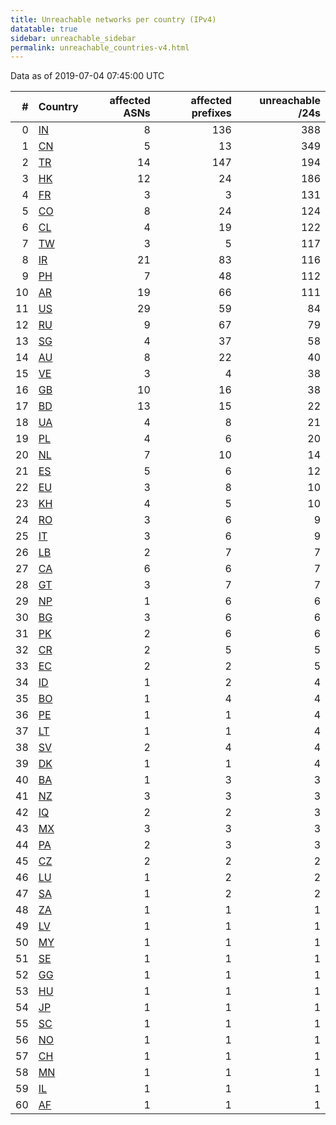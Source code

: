 ```yaml
---
title: Unreachable networks per country (IPv4)
datatable: true
sidebar: unreachable_sidebar
permalink: unreachable_countries-v4.html
---
```


Data as of 2019-07-04 07:45:00 UTC

<div class="datatable-begin"></div>

|   # | Country                      |   affected ASNs |   affected prefixes |   unreachable /24s |
|----:|:-----------------------------|----------------:|--------------------:|-------------------:|
|   0 | [IN](unreachable_in-v4.html) |               8 |                 136 |                388 |
|   1 | [CN](unreachable_cn-v4.html) |               5 |                  13 |                349 |
|   2 | [TR](unreachable_tr-v4.html) |              14 |                 147 |                194 |
|   3 | [HK](unreachable_hk-v4.html) |              12 |                  24 |                186 |
|   4 | [FR](unreachable_fr-v4.html) |               3 |                   3 |                131 |
|   5 | [CO](unreachable_co-v4.html) |               8 |                  24 |                124 |
|   6 | [CL](unreachable_cl-v4.html) |               4 |                  19 |                122 |
|   7 | [TW](unreachable_tw-v4.html) |               3 |                   5 |                117 |
|   8 | [IR](unreachable_ir-v4.html) |              21 |                  83 |                116 |
|   9 | [PH](unreachable_ph-v4.html) |               7 |                  48 |                112 |
|  10 | [AR](unreachable_ar-v4.html) |              19 |                  66 |                111 |
|  11 | [US](unreachable_us-v4.html) |              29 |                  59 |                 84 |
|  12 | [RU](unreachable_ru-v4.html) |               9 |                  67 |                 79 |
|  13 | [SG](unreachable_sg-v4.html) |               4 |                  37 |                 58 |
|  14 | [AU](unreachable_au-v4.html) |               8 |                  22 |                 40 |
|  15 | [VE](unreachable_ve-v4.html) |               3 |                   4 |                 38 |
|  16 | [GB](unreachable_gb-v4.html) |              10 |                  16 |                 38 |
|  17 | [BD](unreachable_bd-v4.html) |              13 |                  15 |                 22 |
|  18 | [UA](unreachable_ua-v4.html) |               4 |                   8 |                 21 |
|  19 | [PL](unreachable_pl-v4.html) |               4 |                   6 |                 20 |
|  20 | [NL](unreachable_nl-v4.html) |               7 |                  10 |                 14 |
|  21 | [ES](unreachable_es-v4.html) |               5 |                   6 |                 12 |
|  22 | [EU](unreachable_eu-v4.html) |               3 |                   8 |                 10 |
|  23 | [KH](unreachable_kh-v4.html) |               4 |                   5 |                 10 |
|  24 | [RO](unreachable_ro-v4.html) |               3 |                   6 |                  9 |
|  25 | [IT](unreachable_it-v4.html) |               3 |                   6 |                  9 |
|  26 | [LB](unreachable_lb-v4.html) |               2 |                   7 |                  7 |
|  27 | [CA](unreachable_ca-v4.html) |               6 |                   6 |                  7 |
|  28 | [GT](unreachable_gt-v4.html) |               3 |                   7 |                  7 |
|  29 | [NP](unreachable_np-v4.html) |               1 |                   6 |                  6 |
|  30 | [BG](unreachable_bg-v4.html) |               3 |                   6 |                  6 |
|  31 | [PK](unreachable_pk-v4.html) |               2 |                   6 |                  6 |
|  32 | [CR](unreachable_cr-v4.html) |               2 |                   5 |                  5 |
|  33 | [EC](unreachable_ec-v4.html) |               2 |                   2 |                  5 |
|  34 | [ID](unreachable_id-v4.html) |               1 |                   2 |                  4 |
|  35 | [BO](unreachable_bo-v4.html) |               1 |                   4 |                  4 |
|  36 | [PE](unreachable_pe-v4.html) |               1 |                   1 |                  4 |
|  37 | [LT](unreachable_lt-v4.html) |               1 |                   1 |                  4 |
|  38 | [SV](unreachable_sv-v4.html) |               2 |                   4 |                  4 |
|  39 | [DK](unreachable_dk-v4.html) |               1 |                   1 |                  4 |
|  40 | [BA](unreachable_ba-v4.html) |               1 |                   3 |                  3 |
|  41 | [NZ](unreachable_nz-v4.html) |               3 |                   3 |                  3 |
|  42 | [IQ](unreachable_iq-v4.html) |               2 |                   2 |                  3 |
|  43 | [MX](unreachable_mx-v4.html) |               3 |                   3 |                  3 |
|  44 | [PA](unreachable_pa-v4.html) |               2 |                   3 |                  3 |
|  45 | [CZ](unreachable_cz-v4.html) |               2 |                   2 |                  2 |
|  46 | [LU](unreachable_lu-v4.html) |               1 |                   2 |                  2 |
|  47 | [SA](unreachable_sa-v4.html) |               1 |                   2 |                  2 |
|  48 | [ZA](unreachable_za-v4.html) |               1 |                   1 |                  1 |
|  49 | [LV](unreachable_lv-v4.html) |               1 |                   1 |                  1 |
|  50 | [MY](unreachable_my-v4.html) |               1 |                   1 |                  1 |
|  51 | [SE](unreachable_se-v4.html) |               1 |                   1 |                  1 |
|  52 | [GG](unreachable_gg-v4.html) |               1 |                   1 |                  1 |
|  53 | [HU](unreachable_hu-v4.html) |               1 |                   1 |                  1 |
|  54 | [JP](unreachable_jp-v4.html) |               1 |                   1 |                  1 |
|  55 | [SC](unreachable_sc-v4.html) |               1 |                   1 |                  1 |
|  56 | [NO](unreachable_no-v4.html) |               1 |                   1 |                  1 |
|  57 | [CH](unreachable_ch-v4.html) |               1 |                   1 |                  1 |
|  58 | [MN](unreachable_mn-v4.html) |               1 |                   1 |                  1 |
|  59 | [IL](unreachable_il-v4.html) |               1 |                   1 |                  1 |
|  60 | [AF](unreachable_af-v4.html) |               1 |                   1 |                  1 |

<div class="datatable-end"></div>